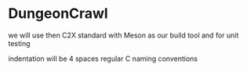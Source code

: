 # DungeonCrawl

we will use then C2X standard with Meson as our build tool and for unit testing

indentation will be 4 spaces
regular C naming conventions
